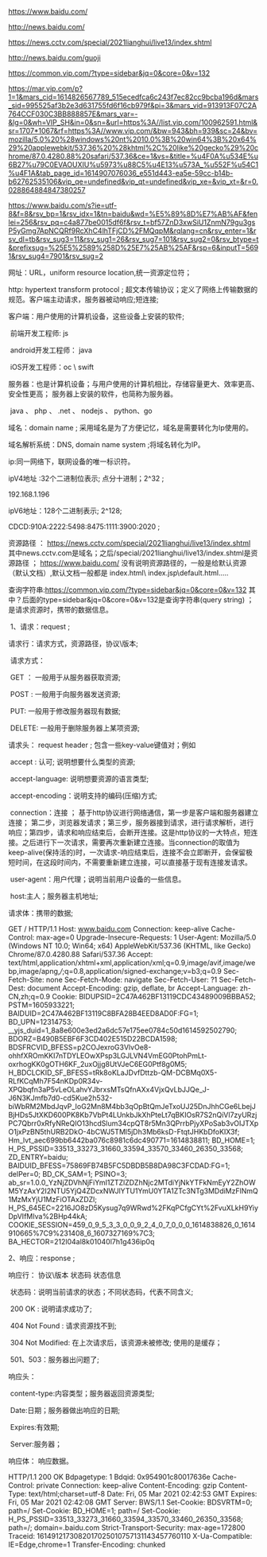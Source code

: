 

https://www.baidu.com/  

 http://news.baidu.com/ 

 https://news.cctv.com/special/2021lianghui/live13/index.shtml  

 http://news.baidu.com/guoji

https://common.vip.com/?type=sidebar&jq=0&core=0&v=132

https://mar.vip.com/p?1=1&mars_cid=1614826567789_515ecedfca6c243f7ec82cc9bcba196d&mars_sid=995525af3b2e3d631755fd6f16cb979f&pi=3&mars_vid=913913F07C2A764CCF030C3BB888857E&mars_var=-&lg=0&wh=VIP_SH&in=0&sn=&url=https%3A//list.vip.com/100962591.html&sr=1707*1067&rf=https%3A//www.vip.com/&bw=943&bh=939&sc=24&bv=mozilla/5.0%20%28windows%20nt%2010.0%3B%20win64%3B%20x64%29%20applewebkit/537.36%20%28khtml%2C%20like%20gecko%29%20chrome/87.0.4280.88%20safari/537.36&ce=1&vs=&title=%u4F0A%u534E%u6B27%u79C0EVAOUXIU%u5973%u88C5%u4E13%u573A_%u552F%u54C1%u4F1A&tab_page_id=1614907076036_e551d443-ea5e-59cc-b14b-b62762535106&vip_qe=undefined&vip_qt=undefined&vip_xe=&vip_xt=&r=0.028864884847380257

https://www.baidu.com/s?ie=utf-8&f=8&rsv_bp=1&rsv_idx=1&tn=baidu&wd=%E5%89%8D%E7%AB%AF&fenlei=256&rsv_pq=c4a877be0015df6f&rsv_t=bf57ZnD3xwSiU1ZnmN79gu3gsP5yGmg7ApNCQRf9RcXhC4lhTFjCD%2FMQqpM&rqlang=cn&rsv_enter=1&rsv_dl=tb&rsv_sug3=11&rsv_sug1=26&rsv_sug7=101&rsv_sug2=0&rsv_btype=t&prefixsug=%25E5%2589%258D%25E7%25AB%25AF&rsp=6&inputT=5691&rsv_sug4=7901&rsv_sug=2



网址：URL，uniform resource location,统一资源定位符；

http: hypertext transform protocol ; 超文本传输协议；定义了网络上传输数据的规范。客户端主动请求，服务器被动响应;短连接;

客户端：用户使用的计算机设备，这些设备上安装的软件; 

​		前端开发工程师:  js

​		android开发工程师： java 

​		iOS开发工程师：oc \ swift 

服务器：也是计算机设备；与用户使用的计算机相比，存储容量更大、效率更高、安全性更高； 服务器上安装的软件，也简称为服务器。

​	java 、 php  、 .net 、 nodejs  、 python、go



域名：domain name ; 采用域名是为了方便记忆，域名是需要转化为Ip使用的。

域名解析系统：DNS, domain name system ;将域名转化为IP。



ip:同一网络下，联网设备的唯一标识符。

ipV4地址 :32个二进制位表示;  点分十进制；2^32 ; 

192.168.1.196 

ipV6地址：128个二进制表示;  2^128;

CDCD:910A:2222:5498:8475:1111:3900:2020 ;  



资源路径 ：  https://news.cctv.com/special/2021lianghui/live13/index.shtml   其中news.cctv.com是域名；之后/special/2021lianghui/live13/index.shtml是资源路径  ；  https://www.baidu.com/  没有说明资源路径的，一般是给默认资源（默认文档）,默认文档一般都是 index.html\ index.jsp\default.html.....



查询字符串:https://common.vip.com/?type=sidebar&jq=0&core=0&v=132  其中？后面的type=sidebar&jq=0&core=0&v=132是查询字符串(query string) ； 是请求资源时，携带的数据信息。





​	1、请求：request ; 

请求行：请求方式，资源路径，协议\版本;

​		请求方式：

​				GET  ： 一般用于从服务器获取资源;

​				POST :  一般用于向服务器发送资源;

​				PUT: 一般用于修改服务器现有数据; 

​				DELETE: 一般用于删除服务器上某项资源;

请求头： request header ;  包含一些key-value键值对；例如

​		accept : 认可; 说明想要什么类型的资源; 

​		accept-language: 说明想要资源的语言类型;

​		accept-encoding：说明支持的编码(压缩)方式;

​		connection：连接 ；  基于http协议进行网络通信，第一步是客户端和服务器建立连接； 第二步，浏览器发请求；第三步，服务器接到请求，进行请求解析，进行响应；第四步，请求和响应结束后，会断开连接。这是http协议的一大特点，短连接。之后进行下一次请求，需要再次重新建立连接。当connection的取值为keep-alive(保持活的)时，一次请求-响应结束后，连接不会立即断开，会保留极短时间，在这段时间内，不需要重新建立连接，可以直接基于现有连接发请求。

​		user-agent：用户代理；说明当前用户设备的一些信息。

​		host:主人；服务器主机地址;



请求体：携带的数据;



GET / HTTP/1.1
Host: www.baidu.com
Connection: keep-alive
Cache-Control: max-age=0
Upgrade-Insecure-Requests: 1
User-Agent: Mozilla/5.0 (Windows NT 10.0; Win64; x64) AppleWebKit/537.36 (KHTML, like Gecko) Chrome/87.0.4280.88 Safari/537.36
Accept: text/html,application/xhtml+xml,application/xml;q=0.9,image/avif,image/webp,image/apng,*/*;q=0.8,application/signed-exchange;v=b3;q=0.9
Sec-Fetch-Site: none
Sec-Fetch-Mode: navigate
Sec-Fetch-User: ?1
Sec-Fetch-Dest: document
Accept-Encoding: gzip, deflate, br
Accept-Language: zh-CN,zh;q=0.9
Cookie: BIDUPSID=2C47A462BF13119CDC43489009BBBA52; PSTM=1605933221; BAIDUID=2C47A462BF13119C8BFA28B4EED8AD0F:FG=1; BD_UPN=12314753; __yjs_duid=1_8a8e600e3ed2a6dc57e175ee0784c50d1614592502790; BDORZ=B490B5EBF6F3CD402E515D22BCDA1598; BDSFRCVID_BFESS=p2COJexroG3VlvOe8-ohhfXROmKKI7nTDYLEOwXPsp3LGJLVN4VmEG0PtohPmLt-oxrhogKK0gOTH6KF_2uxOjjg8UtVJeC6EG0Ptf8g0M5; H_BDCLCKID_SF_BFESS=tRk8oKLaJDvfDttzb-QM-DCBMq0X5-RLfKCqMh7F54nKDp0R34v-XPQbqfn3aP5vLeOLahvYJbrxsMTsQfnAXx4VjxQvLbJJQe_J-J6N3KJmfb7d0-cd5Kue2h532-biWbRM2MbdJqvP_IoG2Mn8M4bb3qOpBtQmJeTxoUJ25DnJhhCGe6LbejJBjHDs5JtXKD600PK8Kb7VbPt4LUnkbJkXhPteLt7qBKIOsR7S2nQiVl7zyURzjPC7Qbrr0xRfyNReQIO13hcdSlum34cpQT8r5Mn3QPrrbPjyXPoSab3vOIJTXpO1jxPzBN5thURB2DkO-4bCWJ5TMl5jDh3Mb6ksD-FtqtJHKbDfoKIX3f; Hm_lvt_aec699bb6442ba076c8981c6dc490771=1614838811; BD_HOME=1; H_PS_PSSID=33513_33273_31660_33594_33570_33460_26350_33568; ZD_ENTRY=baidu; BAIDUID_BFESS=75869FB74B5FC5DBDB5B8DA98C3FCDAD:FG=1; delPer=0; BD_CK_SAM=1; PSINO=3; ab_sr=1.0.0_YzNjZDVhNjFiYmI1ZTZlZDZhNjc2MTdiYjNkYTFkNmEyY2ZhOWM5YzAxY2I2NTU5YjQ4ZDcxNWJlYTU1YmU0YTA1ZTc3NTg3MDdiMzFlNmQ1MzMxYjU1MzFiOTAxZDZl; H_PS_645EC=2216JO8zD5Kysug7q9WRwd%2FKqPCfgCYt%2FvuXLkH9YiyDpVIfMIva%2BHp44kA; COOKIE_SESSION=459_0_9_5_3_3_0_0_9_2_4_0_7_0_0_0_1614838826_0_1614910665%7C9%231408_6_1607327169%7C3; BA_HECTOR=212l04al8k01040l7h1g436ip0q	



2、响应：response ;

响应行： 协议\版本   状态码   状态信息

​		状态码：说明当前请求的状态；不同状态码，代表不同含义;

​				200  OK : 说明请求成功了;

​				404 Not Found : 请求资源找不到; 

​				304 Not Modified: 在上次请求后，该资源未被修改;  使用的是缓存；

​				501、503：服务器出问题了;  

响应头：

​	content-type:内容类型；服务器返回资源类型;

​	Date:日期；服务器做出响应的日期;

​	Expires:有效期; 

​	Server:服务器；	

响应体： 响应数据。



HTTP/1.1 200 OK
Bdpagetype: 1
Bdqid: 0x954901c80017636e
Cache-Control: private
Connection: keep-alive
Content-Encoding: gzip
Content-Type: text/html;charset=utf-8
Date: Fri, 05 Mar 2021 02:42:53 GMT
Expires: Fri, 05 Mar 2021 02:42:08 GMT
Server: BWS/1.1
Set-Cookie: BDSVRTM=0; path=/
Set-Cookie: BD_HOME=1; path=/
Set-Cookie: H_PS_PSSID=33513_33273_31660_33594_33570_33460_26350_33568; path=/; domain=.baidu.com
Strict-Transport-Security: max-age=172800
Traceid: 1614912173082017025010757131143457760110
X-Ua-Compatible: IE=Edge,chrome=1
Transfer-Encoding: chunked





